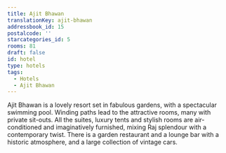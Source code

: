 ```yaml
---
title: Ajit Bhawan
translationKey: ajit-bhawan
addressbook_id: 15
postalcode: ''
starcategories_id: 5
rooms: 81
draft: false
id: hotel
type: hotels
tags:
  - Hotels
  - Ajit Bhawan
---
```

Ajit Bhawan is a lovely resort set in fabulous gardens, with a spectacular swimming pool. Winding paths lead to the attractive rooms, many with private sit-outs. All the suites, luxury tents and stylish rooms are air-conditioned and imaginatively furnished, mixing Raj splendour with a contemporary twist. There is a garden restaurant and a lounge bar with a historic atmosphere, and a large collection of vintage cars.